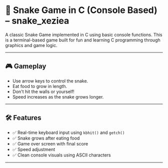 # 🐍 Snake Game in C (Console Based) – snake_xeziea

A classic Snake Game implemented in C using basic console functions. This is a terminal-based game built for fun and learning C programming through graphics and game logic.

---

## 🎮 Gameplay

- Use arrow keys to control the snake.
- Eat food to grow in length.
- Don't hit the walls or yourself!
- Speed increases as the snake grows longer.

---

## 🛠 Features

- ✅ Real-time keyboard input using `kbhit()` and `getch()`
- ✅ Snake grows after eating food
- ✅ Game over screen with final score
- ✅ Speed adjustment
- ✅ Clean console visuals using ASCII characters

---


